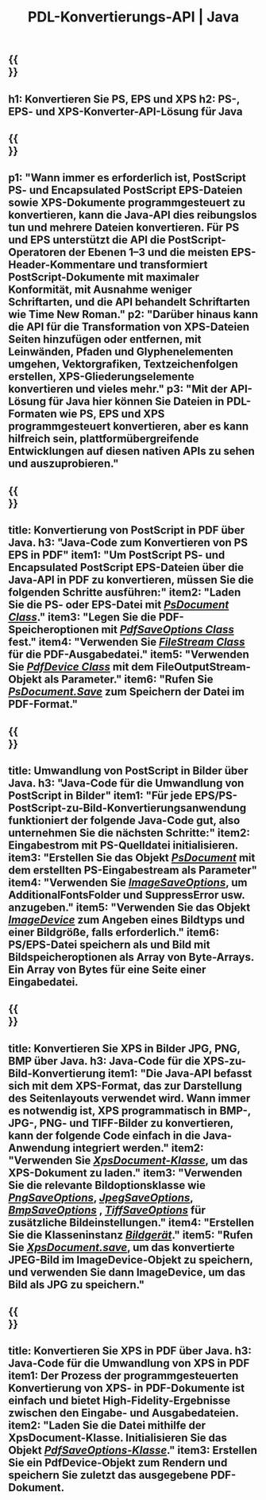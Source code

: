 ﻿---
translation: true
template: /_templates/_conversion-java.md
title: PDL-Konvertierungs-API | Java
url: /java/conversion/
description: Konvertieren Sie PS, EPS und XPS in PDF und Bilder, einschließlich BMP, JPG, PNG und TIFF, indem Sie die Java-Bibliothek mit der Aspose.Page PDL-Konvertierungsfunktion verwenden.
family: page
platformtag: net
feature: conversion
---

{{<section banner>}}
---
h1: Konvertieren Sie PS, EPS und XPS
h2: PS-, EPS- und XPS-Konverter-API-Lösung für Java
---

{{<section overview>}}
---
p1: "Wann immer es erforderlich ist, PostScript PS- und Encapsulated PostScript EPS-Dateien sowie XPS-Dokumente programmgesteuert zu konvertieren, kann die Java-API dies reibungslos tun und mehrere Dateien konvertieren. Für PS und EPS unterstützt die API die PostScript-Operatoren der Ebenen 1–3 und die meisten EPS-Header-Kommentare und transformiert PostScript-Dokumente mit maximaler Konformität, mit Ausnahme weniger Schriftarten, und die API behandelt Schriftarten wie Time New Roman."
p2: "Darüber hinaus kann die API für die Transformation von XPS-Dateien Seiten hinzufügen oder entfernen, mit Leinwänden, Pfaden und Glyphenelementen umgehen, Vektorgrafiken, Textzeichenfolgen erstellen, XPS-Gliederungselemente konvertieren und vieles mehr."
p3: "Mit der API-Lösung für Java hier können Sie Dateien in PDL-Formaten wie PS, EPS und XPS programmgesteuert konvertieren, aber es kann hilfreich sein, plattformübergreifende Entwicklungen auf diesen nativen APIs zu sehen und auszuprobieren."
---

{{<section feature1>}}
---
title: Konvertierung von PostScript in PDF über Java.
h3: "Java-Code zum Konvertieren von PS EPS in PDF"
item1: "Um PostScript PS- und Encapsulated PostScript EPS-Dateien über die Java-API in PDF zu konvertieren, müssen Sie die folgenden Schritte ausführen:"
item2: "Laden Sie die PS- oder EPS-Datei mit [*PsDocument Class*](https://reference.aspose.com/page/java/com.aspose.eps/PsDocument)."
item3: "Legen Sie die PDF-Speicheroptionen mit [*PdfSaveOptions Class*](https://reference.aspose.com/page/java/com.aspose.eps.device/PdfSaveOptions) fest."
item4: "Verwenden Sie [*FileStream Class*](https://docs.oracle.com/javase/7/docs/api/java/io/FileOutputStream.html) für die PDF-Ausgabedatei."
item5: "Verwenden Sie [*PdfDevice Class*](https://reference.aspose.com/page/java/com.aspose.eps.device/PdfDevice) mit dem FileOutputStream-Objekt als Parameter."
item6: "Rufen Sie [*PsDocument.Save*](https://reference.aspose.com/page/java/com.aspose.eps/PsDocument#save-com.aspose.page.Device-com.aspose.page.SaveOptions-) zum Speichern der Datei im PDF-Format."
---

{{<section feature2>}}
---
title: Umwandlung von PostScript in Bilder über Java.
h3: "Java-Code für die Umwandlung von PostScript in Bilder"
item1: "Für jede EPS/PS-PostScript-zu-Bild-Konvertierungsanwendung funktioniert der folgende Java-Code gut, also unternehmen Sie die nächsten Schritte:"
item2: Eingabestrom mit PS-Quelldatei initialisieren.
item3: "Erstellen Sie das Objekt [*PsDocument*](https://reference.aspose.com/page/java/com.aspose.eps/psdocument) mit dem erstellten PS-Eingabestream als Parameter"
item4: "Verwenden Sie [*ImageSaveOptions*](https://reference.aspose.com/page/java/com.aspose.eps.device/imagesaveoptions), um AdditionalFontsFolder und SuppressError usw. anzugeben."
item5: "Verwenden Sie das Objekt [*ImageDevice*](https://reference.aspose.com/page/java/com.aspose.eps.device/imagedevice) zum Angeben eines Bildtyps und einer Bildgröße, falls erforderlich."
item6: PS/EPS-Datei speichern als und Bild mit Bildspeicheroptionen als Array von Byte-Arrays. Ein Array von Bytes für eine Seite einer Eingabedatei.
---


{{<section feature3>}}
---
title: Konvertieren Sie XPS in Bilder JPG, PNG, BMP über Java.
h3: Java-Code für die XPS-zu-Bild-Konvertierung
item1: "Die Java-API befasst sich mit dem XPS-Format, das zur Darstellung des Seitenlayouts verwendet wird. Wann immer es notwendig ist, XPS programmatisch in BMP-, JPG-, PNG- und TIFF-Bilder zu konvertieren, kann der folgende Code einfach in die Java-Anwendung integriert werden."
item2: "Verwenden Sie [*XpsDocument-Klasse*](https://reference.aspose.com/page/java/com.aspose.xps/XpsDocument), um das XPS-Dokument zu laden."
item3: "Verwenden Sie die relevante Bildoptionsklasse wie [*PngSaveOptions*](https://reference.aspose.com/page/java/com.aspose.xps.rendering/PngSaveOptions), [*JpegSaveOptions*](https://reference.aspose.com/page/java/com.aspose.xps.rendering/JpegSaveOptions), [*BmpSaveOptions*](https://reference.aspose.com/page/java/com.aspose.xps.rendering/BmpSaveOptions) , [*TiffSaveOptions*](https://reference.aspose.com/page/java/com.aspose.xps.rendering/TiffSaveOptions) für zusätzliche Bildeinstellungen."
item4: "Erstellen Sie die Klasseninstanz [*Bildgerät*](https://reference.aspose.com/page/java/com.aspose.xps.rendering/ImageDevice)."
item5: "Rufen Sie [*XpsDocument.save*](https://reference.aspose.com/page/java/com.aspose.xps/XpsDocument#save-com.aspose.page.Device-com.aspose.page.SaveOptions-), um das konvertierte JPEG-Bild im ImageDevice-Objekt zu speichern, und verwenden Sie dann ImageDevice, um das Bild als JPG zu speichern."
---

{{<section feature4>}}
---
title: Konvertieren Sie XPS in PDF über Java.
h3: Java-Code für die Umwandlung von XPS in PDF
item1: Der Prozess der programmgesteuerten Konvertierung von XPS- in PDF-Dokumente ist einfach und bietet High-Fidelity-Ergebnisse zwischen den Eingabe- und Ausgabedateien.
item2: "Laden Sie die Datei mithilfe der XpsDocument-Klasse. Initialisieren Sie das Objekt [*PdfSaveOptions-Klasse*](https://reference.aspose.com/page/java/com.aspose.xps.rendering/PdfDevice)."
item3: Erstellen Sie ein PdfDevice-Objekt zum Rendern und speichern Sie zuletzt das ausgegebene PDF-Dokument.
---


